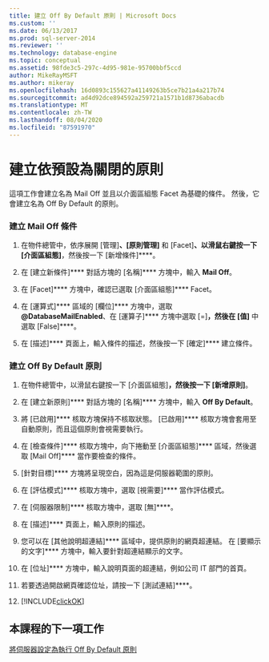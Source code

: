 ```yaml
---
title: 建立 Off By Default 原則 | Microsoft Docs
ms.custom: ''
ms.date: 06/13/2017
ms.prod: sql-server-2014
ms.reviewer: ''
ms.technology: database-engine
ms.topic: conceptual
ms.assetid: 98fde3c5-297c-4d95-981e-95700bbf5ccd
author: MikeRayMSFT
ms.author: mikeray
ms.openlocfilehash: 16d0893c155627a41149263b5ce7b21a4a217b74
ms.sourcegitcommit: ad4d92dce894592a259721a1571b1d8736abacdb
ms.translationtype: MT
ms.contentlocale: zh-TW
ms.lasthandoff: 08/04/2020
ms.locfileid: "87591970"
---
```

# <a name="create-the-off-by-default-policy"></a>建立依預設為關閉的原則
  這項工作會建立名為 Mail Off 並且以介面區組態 Facet 為基礎的條件。 然後，它會建立名為 Off By Default 的原則。  
  
### <a name="to-create-the-mail-off-condition"></a>建立 Mail Off 條件  
  
1.  在物件總管中，依序展開 [管理]****、[原則管理]**** 和 [Facet]****、以滑鼠右鍵按一下 [介面區組態]****，然後按一下 [新增條件]****。  
  
2.  在 [建立新條件]**** 對話方塊的 [名稱]**** 方塊中，輸入 **Mail Off**。  
  
3.  在 [Facet]**** 方塊中，確認已選取 [介面區組態]**** Facet。  
  
4.  在 [運算式]**** 區域的 [欄位]**** 方塊中，選取 **\@DatabaseMailEnabled**、在 [運算子]**** 方塊中選取 [=]****，然後在 [值]**** 中選取 [False]****。  
  
5.  在 [描述]**** 頁面上，輸入條件的描述，然後按一下 [確定]**** 建立條件。  
  
### <a name="to-create-the-off-by-default-policy"></a>建立 Off By Default 原則  
  
1.  在物件總管中，以滑鼠右鍵按一下 [介面區組態]****，然後按一下 [新增原則]****。  
  
2.  在 [建立新原則]**** 對話方塊的 [名稱]**** 方塊中，輸入 **Off By Default**。  
  
3.  將 [已啟用]**** 核取方塊保持不核取狀態。 [已啟用]**** 核取方塊會套用至自動原則，而且這個原則會視需要執行。  
  
4.  在 [檢查條件]**** 核取方塊中，向下捲動至 [介面區組態]**** 區域，然後選取 [Mail Off]**** 當作要檢查的條件。  
  
5.  [針對目標]**** 方塊將呈現空白，因為這是伺服器範圍的原則。  
  
6.  在 [評估模式]**** 核取方塊中，選取 [視需要]**** 當作評估模式。  
  
7.  在 [伺服器限制]**** 核取方塊中，選取 [無]****。  
  
8.  在 [描述]**** 頁面上，輸入原則的描述。  
  
9. 您可以在 [其他說明超連結]**** 區域中，提供原則的網頁超連結。 在 [要顯示的文字]**** 方塊中，輸入要針對超連結顯示的文字。  
  
10. 在 [位址]**** 方塊中，輸入說明頁面的超連結，例如公司 IT 部門的首頁。  
  
11. 若要透過開啟網頁確認位址，請按一下 [測試連結]****。  
  
12. [!INCLUDE[clickOK](../../includes/clickok-md.md)]  
  
## <a name="next-task-in-lesson"></a>本課程的下一項工作  
 [將伺服器設定為執行 Off By Default 原則](lesson-1-2-configure-a-server-to-run-the-off-by-default-policy.md)  
  
  
